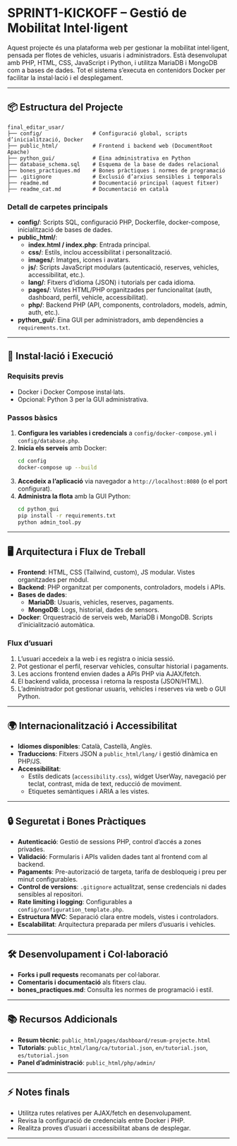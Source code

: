 # SPRINT1-KICKOFF – Gestió de Mobilitat Intel·ligent

Aquest projecte és una plataforma web per gestionar la mobilitat intel·ligent, pensada per flotes de vehicles, usuaris i administradors. Està desenvolupat amb PHP, HTML, CSS, JavaScript i Python, i utilitza MariaDB i MongoDB com a bases de dades. Tot el sistema s’executa en contenidors Docker per facilitar la instal·lació i el desplegament.

---

## 📦 Estructura del Projecte

```
final_editar_usar/
├── config/                # Configuració global, scripts d’inicialització, Docker
├── public_html/           # Frontend i backend web (DocumentRoot Apache)
├── python_gui/            # Eina administrativa en Python
├── database_schema.sql    # Esquema de la base de dades relacional
├── bones_practiques.md    # Bones pràctiques i normes de programació
├── .gitignore             # Exclusió d’arxius sensibles i temporals
├── readme.md              # Documentació principal (aquest fitxer)
├── readme_cat.md          # Documentació en català
```

### Detall de carpetes principals

- **config/**: Scripts SQL, configuració PHP, Dockerfile, docker-compose, inicialització de bases de dades.
- **public_html/**: 
  - **index.html / index.php**: Entrada principal.
  - **css/**: Estils, inclou accessibilitat i personalització.
  - **images/**: Imatges, icones i avatars.
  - **js/**: Scripts JavaScript modulars (autenticació, reserves, vehicles, accessibilitat, etc.).
  - **lang/**: Fitxers d’idioma (JSON) i tutorials per cada idioma.
  - **pages/**: Vistes HTML/PHP organitzades per funcionalitat (auth, dashboard, perfil, vehicle, accessibilitat).
  - **php/**: Backend PHP (API, components, controladors, models, admin, auth, etc.).
- **python_gui/**: Eina GUI per administradors, amb dependències a `requirements.txt`.

---

## 🚀 Instal·lació i Execució

### Requisits previs

- Docker i Docker Compose instal·lats.
- Opcional: Python 3 per la GUI administrativa.

### Passos bàsics

1. **Configura les variables i credencials** a `config/docker-compose.yml` i `config/database.php`.
2. **Inicia els serveis** amb Docker:
   ```sh
   cd config
   docker-compose up --build
   ```
3. **Accedeix a l’aplicació** via navegador a `http://localhost:8080` (o el port configurat).
4. **Administra la flota** amb la GUI Python:
   ```sh
   cd python_gui
   pip install -r requirements.txt
   python admin_tool.py
   ```

---

## 🖥️ Arquitectura i Flux de Treball

- **Frontend**: HTML, CSS (Tailwind, custom), JS modular. Vistes organitzades per mòdul.
- **Backend**: PHP organitzat per components, controladors, models i APIs.
- **Bases de dades**:
  - **MariaDB**: Usuaris, vehicles, reserves, pagaments.
  - **MongoDB**: Logs, historial, dades de sensors.
- **Docker**: Orquestració de serveis web, MariaDB i MongoDB. Scripts d’inicialització automàtica.

### Flux d’usuari

1. L’usuari accedeix a la web i es registra o inicia sessió.
2. Pot gestionar el perfil, reservar vehicles, consultar historial i pagaments.
3. Les accions frontend envien dades a APIs PHP via AJAX/fetch.
4. El backend valida, processa i retorna la resposta (JSON/HTML).
5. L’administrador pot gestionar usuaris, vehicles i reserves via web o GUI Python.

---

## 🌍 Internacionalització i Accessibilitat

- **Idiomes disponibles**: Català, Castellà, Anglès.
- **Traduccions**: Fitxers JSON a `public_html/lang/` i gestió dinàmica en PHP/JS.
- **Accessibilitat**: 
  - Estils dedicats (`accessibility.css`), widget UserWay, navegació per teclat, contrast, mida de text, reducció de moviment.
  - Etiquetes semàntiques i ARIA a les vistes.

---

## 🔒 Seguretat i Bones Pràctiques

- **Autenticació**: Gestió de sessions PHP, control d’accés a zones privades.
- **Validació**: Formularis i APIs validen dades tant al frontend com al backend.
- **Pagaments**: Pre-autorizació de targeta, tarifa de desbloqueig i preu per minut configurables.
- **Control de versions**: `.gitignore` actualitzat, sense credencials ni dades sensibles al repositori.
- **Rate limiting i logging**: Configurables a `config/configuration_template.php`.
- **Estructura MVC**: Separació clara entre models, vistes i controladors.
- **Escalabilitat**: Arquitectura preparada per milers d’usuaris i vehicles.

---

## 🛠️ Desenvolupament i Col·laboració

- **Forks i pull requests** recomanats per col·laborar.
- **Comentaris i documentació** als fitxers clau.
- **bones_practiques.md**: Consulta les normes de programació i estil.

---

## 📚 Recursos Addicionals

- **Resum tècnic**: `public_html/pages/dashboard/resum-projecte.html`
- **Tutorials**: `public_html/lang/ca/tutorial.json`, `en/tutorial.json`, `es/tutorial.json`
- **Panel d’administració**: `public_html/php/admin/`

---

## ⚡ Notes finals

- Utilitza rutes relatives per AJAX/fetch en desenvolupament.
- Revisa la configuració de credencials entre Docker i PHP.
- Realitza proves d’usuari i accessibilitat abans de desplegar.

---